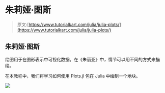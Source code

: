 # 朱莉娅·图斯

> 原文:[https://www.tutorialkart.com/julia/julia-plots/](https://www.tutorialkart.com/julia/julia-plots/)

## 朱莉娅·图斯

绘图用于在图形表示中可视化数据。在《朱丽亚》中，情节可以用不同的方式来描绘。

在本教程中，我们将学习如何使用 Plots.jl 包在 Julia 中绘制一个地块。

[![](../Images/925da31b32d6bc3827932f6c8afb11bb.png)](https://www.tutorialkart.com/)